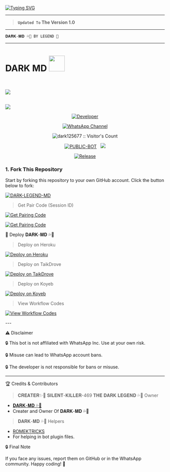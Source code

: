 <a href="https://git.io/typing-svg"><img src="https://readme-typing-svg.demolab.com?font=Black+Ops+One&size=100&pause=1000&color=FF0000&center=true&width=1000&height=200&lines=THE-DARK-LEGEND" alt="Typing SVG" /></a>
  </p>
  
---  

> **`Updated To` The Version 1.0**
---

```
𝐃𝐀𝐑𝐊-𝐌𝐃 💦🦠 BY LEGEND 💫 
```

--- 
<a>
<h1> DARK MD <img src="https://media.giphy.com/media/VgCDAzcKvsR6OM0uWg/giphy.gif" width="50"> </h1>

<br>

<img align="center" height="auto"
src="https://cardivo.vercel.app/api?name=THE-%20DARK-LEGEND%20MD&description=A%20PAKISTANI%20BEST%20AND%20FASTEST%20WHATSAPP%20BOT%20BY%20UD%20TEAM&image=https://files.catbox.moe/m1rf91.jpg?v=4&backgroundColor=%23ecf0f1&github=SILENT20%KILLER&pattern=leaf&colorPattern=%23eaeaea"/>

<br>
<a><img src='https://i.imgur.com/LyHic3i.gif'/></a>

<p align="center">
  <a href="https://github.com/dark125677"><img title="Developer" src="https://img.shields.io/badge/Author-DARK%20LEGEND-FF7604.svg?style=big-square&logo=github" /></a>
</p>

<div align="center">
  
[![WhatsApp Channel](https://img.shields.io/badge/Join-WhatsApp%20Channel-FF00F8?style=big-square&logo=whatsapp)]([https://whatsapp.com/channel/0029VasEIh0KWEKt9jJ1k32H])
</div>

 <p align="center"><img src="https://profile-counter.glitch.me/{DARK-LEGEND-MD}/count.svg" alt="dark125677 :: Visitor's Count" old_src="https://profile-counter.glitch.me/{dark125677}/count.svg" /></p>


<p align="center">
<a href="https://github.com/dark125677/DARK-LEGEND-MD"><img title="PUBLIC-BOT" src="https://img.shields.io/static/v1?label=Language&message=English&style=square&color=darkpink"></a> &nbsp;
  <img src="https://komarev.com/ghpvc/?username=DARK-LEGEND-MD&label=VIEWS&style=square&color=blue" />
</p>
</p> 

<p align="center">
  <a href="https://github.com/dark125677/DARK-MD"><img title="Release" src="https://img.shields.io/badge/Release-beta%20v3.0-cyan.svg?style=for-the-badge&logo=appveyor" /></a>
</p>


### 1. Fork This Repository

Start by forking this repository to your own GitHub account. Click the button below to fork:

  <a href="https://github.com/dark125677/DARK-LEGEND-MD/fork"><img title="DARK-LEGEND-MD" src="https://img.shields.io/badge/FORK-DARK MD-h?color=green&style=for-the-badge&logo=stackshare"></a>

> Get Pair Code (Session ID)



<p align="left">  
<a href='https://khanmdx.onrender.com' target="_blank"><img alt='Get Pairing Code' src='https://img.shields.io/badge/Get%20Pairing%20Code-B700FB?style=for-the-badge&logo=codefactor&logoColor=white'/></a>  
</p>  <p align="left">  
<a href='https://khanmdx2.onrender.com' target="_blank"><img alt='Get Pairing Code' src='https://img.shields.io/badge/Get%20Pairing%20Code-000000?style=for-the-badge&logo=codefactor&logoColor=white'/></a>  
</p>  


🚀 Deploy 𝐃𝐀𝐑𝐊-𝐌𝐃 💦🦠

> Deploy on Heroku



<p align="left">  
<a href='https://dashboard.heroku.com/new?template=https://github.com/dark125677/DARK-LEGEND-MD/tree/main' target="_blank"><img alt='Deploy on Heroku' src='https://img.shields.io/badge/Deploy%20on-Heroku-FF004D?style=for-the-badge&logo=heroku&logoColor=white'/></a>  
</p>

> Deploy on TaikDrove



<p align="left">  
<a href='https://host.talkdrove.com/share-bot/82' target="_blank"><img alt='Deploy on TaikDrove' src='https://img.shields.io/badge/Deploy%20on-TaikDrove-6971FF?style=for-the-badge&logo=google-cloud&logoColor=white'/></a>  
</p>

> Deploy on Koyeb



<p align="left">  
<a href='https://app.koyeb.com/services/deploy?type=git&repository=dark125677/DARK-LEGEND-MD&ports=3000' target="_blank"><img alt='Deploy on Koyeb' src='https://img.shields.io/badge/Deploy%20on-Koyeb-FF009D?style=for-the-badge&logo=koyeb&logoColor=white'/></a>  
</p>

> View Workflow Codes



<p align="left">  
<a href="https://whatsapp.com/channel/0029VatOy2EAzNc2WcShQw1j/1368" target="_blank"><img alt='View Workflow Codes' src='https://img.shields.io/badge/View-Workflow%20Codes-FF0076?style=for-the-badge&logo=githubactions&logoColor=white'/></a>  
</p>  
---

⚠️ Disclaimer

🔒 This bot is not affiliated with WhatsApp Inc. Use at your own risk.

🔒 Misuse can lead to WhatsApp account bans.

🔒 The developer is not responsible for bans or misuse.


---

🏆 Credits & Contributors
> 𝐂𝐑𝐄𝐀𝐓𝐄𝐑✨🌸
> 𝐒𝐈𝐋𝐄𝐍𝐓-𝐊𝐈𝐋𝐋𝐄𝐑-469 
> 𝐓𝐇𝐄 𝐃𝐀𝐑𝐊 𝐋𝐄𝐆𝐄𝐍𝐃 💦🦠 Owner 
- [𝐃𝐀𝐑𝐊-𝐌𝐃 💦🦠](https://github.com/dark125677)
- Creater and Owner Of 𝐃𝐀𝐑𝐊-𝐌𝐃 💦🦠
> 𝐃𝐀𝐑𝐊-𝐌𝐃 💦🦠 Helpers 
- [ROMEKTRICKS](https://github.com/ROMEKTRICKS)
- For helping in bot plugin files.
  



🔒 Final Note

If you face any issues, report them on GitHub or in the WhatsApp community.
Happy coding! 🚀 
